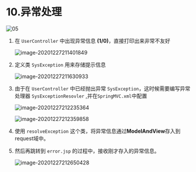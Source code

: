 # 10.异常处理

![05](https://raw.githubusercontent.com/TWDH/Leetcode-From-Zero/pictures/img/05.bmp)

1. 在 `UserController` 中出现异常信息 **(1/0)**，直接打印出来非常不友好

   ![image-20201227211401849](https://raw.githubusercontent.com/TWDH/Leetcode-From-Zero/pictures/img/image-20201227211401849.png)

2. 定义类 `SysException` 用来存储提示信息

   ![image-20201227211630933](https://raw.githubusercontent.com/TWDH/Leetcode-From-Zero/pictures/img/image-20201227211630933.png)

3. 由于在 `UserController` 中已经抛出异常  `SysException`，这时候需要编写异常处理器 `SysExceptionResovler` ,并在`SpringMVC.xml`中配置

   ![image-20201227212235364](https://raw.githubusercontent.com/TWDH/Leetcode-From-Zero/pictures/img/image-20201227212235364.png)

   ![image-20201227212359858](https://raw.githubusercontent.com/TWDH/Leetcode-From-Zero/pictures/img/image-20201227212359858.png)

4. 使用 `resolveException` 这个类，将异常信息通过**ModelAndView**存入到request域中。

5. 然后再跳转到 `error.jsp` 的过程中，接收刚才存入的异常信息。

   ![image-20201227212650428](https://raw.githubusercontent.com/TWDH/Leetcode-From-Zero/pictures/img/image-20201227212650428.png)

